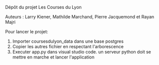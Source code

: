 Dépôt du projet Les Courses du Lyon

Auteurs : Larry Kiener, Mathilde Marchand, Pierre Jacquemond et Rayan Majri

Pour lancer le projet:
1. Importer coursesdulyon_data  dans une base postgres
2. Copier les autres fichier en respectant l'arborescence
3. Executer app.py dans visual studio code. un serveur python doit se mettre en marche et lancer l'application


